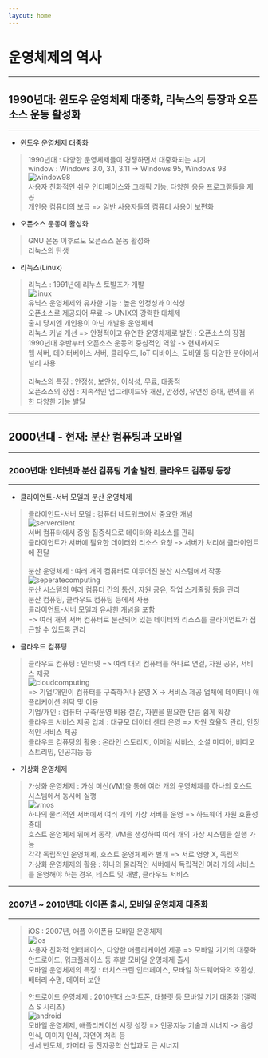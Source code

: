 ```yaml
---
layout: home
---
```


# 운영체제의 역사
---
## 1990년대: 윈도우 운영체제 대중화, 리눅스의 등장과 오픈소스 운동 활성화
---

- 윈도우 운영체제 대중화
>   1990년대 : 다양한 운영체제들이 경쟁하면서 대중화되는 시기<br>
    window : Windows 3.0, 3.1, 3.11 -> Windows 95, Windows 98<br>
    ![window98](./img/window98.jpeg)<br>
    사용자 친화적인 쉬운 인터페이스와 그래픽 기능, 다양한 응용 프로그램들을 제공<br>
    개인용 컴퓨터의 보급 => 일반 사용자들의 컴퓨터 사용이 보편화<br>

- 오픈소스 운동이 활성화
>   GNU 운동 이후로도 오픈소스 운동 활성화<br>
    리눅스의 탄생<br>

- 리눅스(Linux)
>   리눅스 : 1991년에 리누스 토발즈가 개발<br>
    ![linux](./img/linux.png)<br>
    유닉스 운영체제와 유사한 기능 : 높은 안정성과 이식성<br>
    오픈소스로 제공되어 무료 -> UNIX의 강력한 대체제<br>
    출시 당시엔 개인용이 아닌 개발용 운영체제<br>
    리눅스 커널 개선 => 안정적이고 유연한 운영체제로 발전 : 오픈소스의 장점<br>
    1990년대 후반부터 오픈소스 운동의 중심적인 역할 -> 현재까지도<br>
    웹 서버, 데이터베이스 서버, 클라우드, IoT 디바이스, 모바일 등 다양한 분야에서 널리 사용<br><br>
    리눅스의 특징 : 안정성, 보안성, 이식성, 무료, 대중적<br>
    오픈소스의 장점 : 지속적인 업그레이드와 개선, 안정성, 유연성 증대, 편의를 위한 다양한 기능 발달<br>

---
## 2000년대 - 현재: 분산 컴퓨팅과 모바일
---
### 2000년대: 인터넷과 분산 컴퓨팅 기술 발전, 클라우드 컴퓨팅 등장
---

- 클라이언트-서버 모델과 분산 운영체제

>   클라이언트-서버 모델 : 컴퓨터 네트워크에서 중요한 개념<br>
    ![servercilent](./img/servercilent.png)<br>
    서버 컴퓨터에서 중앙 집중식으로 데이터와 리소스를 관리<br>
    클라이언트가 서버에 필요한 데이터와 리소스 요청 -> 서버가 처리해 클라이언트에 전달<br><br>
>   분산 운영체제 : 여러 개의 컴퓨터로 이루어진 분산 시스템에서 작동<br>
    ![seperatecomputing](./img/seperatecomputing.jpeg)<br>
    분산 시스템의 여러 컴퓨터 간의 통신, 자원 공유, 작업 스케줄링 등을 관리<br>
    분산 컴퓨팅, 클라우드 컴퓨팅 등에서 사용<br>
    클라이언트-서버 모델과 유사한 개념을 포함 <br>
    => 여러 개의 서버 컴퓨터로 분산되어 있는 데이터와 리소스를 클라이언트가 접근할 수 있도록 관리<br>

- 클라우드 컴퓨팅

>   클라우드 컴퓨팅 : 인터넷 => 여러 대의 컴퓨터를 하나로 연결, 자원 공유, 서비스 제공<br>
    ![cloudcomputing](./img/cloudcomputing.jpeg )<br>
    => 기업/개인이 컴퓨터를 구축하거나 운영 X -> 서비스 제공 업체에 데이터나 애플리케이션 위탁 및 이용<br>
    기업/개인 : 컴퓨터 구축/운영 비용 절감, 자원을 필요한 만큼 쉽게 확장<br>
    클라우드 서비스 제공 업체 : 대규모 데이터 센터 운영 => 자원 효율적 관리, 안정적인 서비스 제공<br>
    클라우드 컴퓨팅의 활용 : 온라인 스토리지, 이메일 서비스, 소셜 미디어, 비디오 스트리밍, 인공지능 등<br>

- 가상화 운영체제

>   가상화 운영체제 : 가상 머신(VM)을 통해 여러 개의 운영체제를 하나의 호스트 시스템에서 동시에 실행<br>
    ![vmos](./img/vmos.png)<br>
    하나의 물리적인 서버에서 여러 개의 가상 서버를 운영 => 하드웨어 자원 효율성 증대<br>
    호스트 운영체제 위에서 동작, VM을 생성하여 여러 개의 가상 시스템을 실행 가능<br>
    각각 독립적인 운영체제, 호스트 운영체제와 별개 => 서로 영향 X, 독립적<br>
    가상화 운영체제의 활용 : 하나의 물리적인 서버에서 독립적인 여러 개의 서비스를 운영해야 하는 경우, 테스트 및 개발, 클라우드 서비스<br>

---
### 2007년 ~ 2010년대: 아이폰 출시, 모바일 운영체제 대중화
---

>   iOS : 2007년, 애플 아이폰용 모바일 운영체제<br>
    ![ios](./img/ios.jpeg)<br>
    사용자 친화적 인터페이스, 다양한 애플리케이션 제공 => 모바일 기기의 대중화<br>
    안드로이드, 워크플레이스 등 후발 모바일 운영체제 출시<br>
    모바일 운영체제의 특징 : 터치스크린 인터페이스, 모바일 하드웨어와의 호환성, 배터리 수명, 데이터 보안<br>

>   안드로이드 운영체제 : 2010년대 스마트폰, 태블릿 등 모바일 기기 대중화 (갤럭스 S 시리즈)<br>
    ![android](./img/android.jpeg)<br>
    모바일 운영체제, 애플리케이션 시장 성장 => 인공지능 기술과 시너지 -> 음성 인식, 이미지 인식, 자연어 처리 등<br>
    센서 반도체, 카메라 등 전자공학 산업과도 큰 시너지<br>